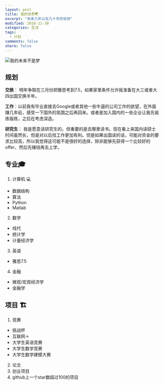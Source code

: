 ```yaml
---
layout: post
title: 我的世界🌏
excerpt: "未来几年以及几十年的安排"
modified: 2018-11-30
categories: 生活
tags: 
  - 计划
comments: false
share: false
---
```

![我的未来不是梦](https://images.unsplash.com/photo-1531424820718-061c5b72699f?ixlib=rb-0.3.5&ixid=eyJhcHBfaWQiOjEyMDd9&s=2674805603173a8f889d1b72e4a6d0b2&auto=format&fit=crop&w=1350&q=80)

## 规划

**交换**： 明年争取在三月份把雅思考到7.5，如果家里条件允许我准备在大三或者大四出国交换半年。

**工作**：以前我有毕业直接去Google或者其他一些牛逼的公司工作的欲望，在外面赚几年前，感受一下国外的氛围之后再回来。或者是加入国内的一些企业让我先锻炼锻炼，之后在考虑深造。

**研究生**： 我是愿意读研究生的，但重要的是去哪里读书。现在看上来国内读硕士时间虽然长，但是对以后找工作更加有利。但是如果出国读的话，可能对资金的要求比较高，所以我觉得这可能不是很好的选择，除非能够先获得一个比较好的offer，然后先赚钱再去上学。

## 专业🎓

1. 计算机 💻
  - 数据结构
  - 算法
  - Python
  - Matlab
2. 数学
  - 线代
  - 统计学
  - 计量经济学
3. 英语
  - 雅思7.5
4. 金融
  - 微观/宏观经济学
  - 金融学 

## 项目 🏗

1. 竞赛
  - 挑战杯
  - 互联网＋
  - 大学生英语竞赛
  - 大学生数学竞赛
  - 大学生数学建模大赛
2. 论文
3. 创业项目
4. github上一个star数超过100的项目


